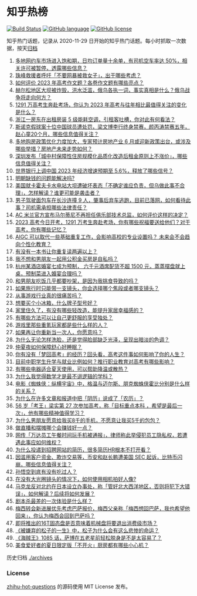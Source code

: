 # 知乎热榜
[![Build Status](https://github.com/ToWeLong/zhihu-hot-questions/workflows/CI/badge.svg)](https://github.com/ToWeLong/zhihu-hot-questions/actions)
[![GitHub language](https://img.shields.io/badge/language-golang-orange.svg)](https://golang.org/)
[![GitHub license](https://img.shields.io/github/license/ToWeLong/zhihu-hot-questions)](https://github.com/ToWeLong/zhihu-hot-questions/blob/main/LICENSE)

知乎热门话题，记录从 2020-11-29 日开始的知乎热门话题。每小时抓取一次数据，按天[归档](./archives)

<!-- BEGIN -->

1. [多地网约车市场进入饱和期，日均订单量十余单，有司机空车率达 50%，相关许可被暂停，透露哪些信息？](https://www.zhihu.com/question/605110954)
1. [珠峰救援者呼吁「不要网暴被救女子」，出于哪些考虑？](https://www.zhihu.com/question/605020694)
1. [如何评价 2023 年高考作文题？各卷作文题有哪些亮点？](https://www.zhihu.com/question/605232938)
1. [赫尔松地区大坝被炸毁，洪水泛滥，俄乌各执一词，事实真相是什么？俄乌战争将走向何方？](https://www.zhihu.com/question/605068506)
1. [1291 万高考生奔赴考场，你认为 2023 年高考与往年相比最值得关注的变化是什么？](https://www.zhihu.com/question/605100302)
1. [浙江一房东在出租房装 5 级能耗空调，引租客吐槽，你对此有何看法？](https://www.zhihu.com/question/604418376)
1. [斯诺克假球案十位中国球员遭处罚，梁文博李行终身禁赛，颜丙涛禁赛五年，赵心童20个月，哪些信息值得关注？](https://www.zhihu.com/question/605220735)
1. [多地购房政策优化力度加大，专家预计房地产业 6 月或迎新政策出台，或涉及哪些举措？房地产未来走势如何？](https://www.zhihu.com/question/605219260)
1. [深圳发布「城中村保障性住房规模化品质化改造后租金原则上不涨价」，哪些信息值得关注？](https://www.zhihu.com/question/605030867)
1. [世界银行上调中国 2023 年经济增速预期至 5.6%，释放了哪些信号？](https://www.zhihu.com/question/605183325)
1. [明朝缺钱的问题能解决吗?](https://www.zhihu.com/question/458554962)
1. [美国就卡霍夫卡水电站大坝遭破坏表态「不确定谁应负责，但乌做此事不合理」，怎样解读？谁更可能是袭击者？](https://www.zhihu.com/question/605225625)
1. [男子驾驶面包车在长沙连撞 9 人，肇事后弃车逃跑，目前已落网，如何看待此事？司机需承担哪些法律责任？](https://www.zhihu.com/question/605101070)
1. [AC 米兰官方宣布马尔蒂尼不再担任俱乐部技术总监，如何评价这样的决定？](https://www.zhihu.com/question/605188668)
1. [2023 高考今日开考，1291 万考生奔赴考场，你有哪些祝福要送给他们？对于高考，你有哪些记忆？](https://www.zhihu.com/question/605215397)
1. [AIGC 可以取代一些基础重复工作，会影响高校的专业设置吗？ 未来会不会趋向个性化教育？](https://www.zhihu.com/question/604527071)
1. [有没有一本书让你重复读两遍以上？](https://www.zhihu.com/question/594636785)
1. [我不想和男朋友一起用公积金买房是自私吗？](https://www.zhihu.com/question/600695811)
1. [杭州某酒店婚宴七成为预制， 六千元酒席配货不超 1500 元，蒸蒸摆盘就上桌，预制菜进入婚宴合理吗？](https://www.zhihu.com/question/604884736)
1. [和男朋友吃饭几乎都要吵架，是因为我挑食导致的吗？](https://www.zhihu.com/question/604746077)
1. [如果旅行时只能带一支镜头，你会选择哪个焦段或者哪支镜头？](https://www.zhihu.com/question/602383621)
1. [从事游戏行业真的很痛苦吗？](https://www.zhihu.com/question/474374913)
1. [想要买个小冰箱，什么牌子型号好？](https://www.zhihu.com/question/21106208)
1. [家里住久了，有没有哪些轻改造，能提升家居幸福感的？](https://www.zhihu.com/question/584018519)
1. [有哪些方法可以让自己更舒服的享受独处？](https://www.zhihu.com/question/604729361)
1. [游戏里那些重氪玩家都是些什么样的人？](https://www.zhihu.com/question/58364768)
1. [如果再让你重新当一次人，你愿意吗？](https://www.zhihu.com/question/597024583)
1. [为什么无论怎样洗脸，还是觉得脸部缺乏光泽，呈现出暗淡的色调？](https://www.zhihu.com/question/594915408)
1. [仲夏夜如何保障舒心好睡眠？](https://www.zhihu.com/question/603623781)
1. [你有没有「梦回高考」的经历？回头看，高考这件事如何影响了你的人生？](https://www.zhihu.com/question/603646472)
1. [目前中职学生升学与就业比例如何？推行职业教育对高考有哪些影响？](https://www.zhihu.com/question/604528381)
1. [有哪些电器适合夏天使用，可以帮助降温或散热？](https://www.zhihu.com/question/601082660)
1. [为什么我觉得数学才是最不讲逻辑的学科？](https://www.zhihu.com/question/603637246)
1. [电影《蜘蛛侠：纵横宇宙》中，格温与迈尔斯、朋克蜘蛛侠霍比分别是什么样的关系？](https://www.zhihu.com/question/604487813)
1. [为什么在许多文章和报道中把「阴历」说成了「农历」？](https://www.zhihu.com/question/496279838)
1. [56 岁「考王」梁实第 27 次参加高考，称「目标重点本科 ，希望是最后一次」，他有哪些精神值得学习？](https://www.zhihu.com/question/604886385)
1. [为什么男朋友愿意给我买8千的手机，不愿意让我买5千的包包？](https://www.zhihu.com/question/603599168)
1. [做直播和摆摊哪个会赚钱好一点？](https://www.zhihu.com/question/587365476)
1. [网传「万达员工午餐时间玩手机被通报」，律师称此举侵犯员工隐私权，若遭遇此事应如何维权？](https://www.zhihu.com/question/605056317)
1. [为什么投递到招聘网站的简历，很多简历HR根本不打开看？](https://www.zhihu.com/question/317818543)
1. [因滥用客户资金、欺诈交易等，币安和赵长鹏遭美国 SEC 起诉，比特币闪崩，哪些信息值得关注？](https://www.zhihu.com/question/605031173)
1. [孙悟空到底有没有吃过人？](https://www.zhihu.com/question/24818704)
1. [在没有大光圈镜头的情况下，如何使用相机拍好人像?](https://www.zhihu.com/question/604440831)
1. [马克龙反对北约在日本设立办事处，称「管好北大西洋地区，否则将犯下大错误」，如何解读？后续将如何发展？](https://www.zhihu.com/question/605033420)
1. [剧本杀最差的一次体验是什么样？](https://www.zhihu.com/question/507940771)
1. [梅西转会新进展优先考虑巴萨报价，梅西父亲称「梅西想回巴萨，我也希望他回来」，你认为梅西会回到巴萨吗？](https://www.zhihu.com/question/604958538)
1. [即将推出的16T固态盘是否意味着机械盘将要退出消费级市场？](https://www.zhihu.com/question/604750109)
1. [《被嫌弃的松子的一生》中，松子为什么会有这么悲惨的命运？](https://www.zhihu.com/question/54187608)
1. [《海贼王》1085 话，萨博在五老星前轻松脱身是不是太容易了？](https://www.zhihu.com/question/604751599)
1. [美食爱好者的夏日限定版「不开火」厨房都有哪些小心机？](https://www.zhihu.com/question/603623766)

<!-- END -->

历史归档 [./archives](./archives)


### License
[zhihu-hot-questions](https://github.com/towelong/zhihu-hot-questions) 的源码使用 MIT License 发布。